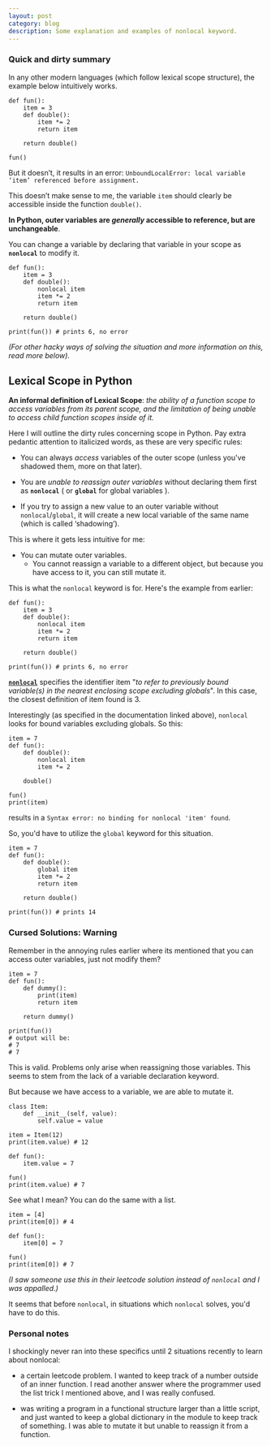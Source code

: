 ```yaml
---
layout: post
category: blog
description: Some explanation and examples of nonlocal keyword.
---
```


<!-- # Lexical Scope in Python, and the keywords ``global`` and ``nonlocal`` -->

### Quick and dirty summary

In any other modern languages (which follow lexical scope structure), the example below intuitively works.

```
def fun():
	item = 3
	def double():
		item *= 2
		return item
		
	return double()

fun()
```

But it doesn’t, it results in an error: ``UnboundLocalError: local variable ‘item’ referenced before assignment.``

This doesn’t make sense to me, the variable ``item`` should clearly be accessible inside the function ``double()``.

**In Python, outer variables are *generally* accessible to reference, but are unchangeable**.

You can change a variable by declaring that variable in your scope as **``nonlocal``** to modify it.

```
def fun():
	item = 3
	def double():
		nonlocal item
		item *= 2
		return item
		
	return double()

print(fun()) # prints 6, no error
```

*(For other hacky ways of solving the situation and more information on this, read more below).*

## Lexical Scope in Python

**An informal definition of Lexical Scope**: *the ability of a function scope to access variables from its parent scope, and the limitation of being unable to access child function scopes inside of it.*

Here I will outline the dirty rules concerning scope in Python. Pay extra pedantic attention to italicized words, as these are very specific rules:

- You can always *access* variables of the outer scope (unless you've shadowed them, more on that later).

- You are *unable to reassign outer variables* without declaring them first as **``nonlocal``** ( or **``global``** for global variables ).

- If you try to assign a new value to an outer variable without ``nonlocal``/``global``, it will create a new local variable of the same name (which is called ‘shadowing’).

This is where it gets less intuitive for me:

- You can mutate outer variables.
	- You cannot reassign a variable to a different object, but because you have access to it, you can still mutate it.

This is what the ``nonlocal`` keyword is for. Here's the example from earlier:

```
def fun():
	item = 3
	def double():
		nonlocal item
		item *= 2
		return item
		
	return double()

print(fun()) # prints 6, no error
```

[**``nonlocal``**](https://docs.python.org/3/reference/simple_stmts.html#the-nonlocal-statement) specifies the identifier item "*to refer to previously bound variable(s) in the nearest enclosing scope excluding globals*". In this case, the closest definition of item found is 3.

Interestingly (as specified in the documentation linked above), ``nonlocal`` looks for bound variables excluding globals. So this:

```
item = 7
def fun():
	def double():
		nonlocal item
		item *= 2
	
	double()

fun()
print(item)
```

results in a ``Syntax error: no binding for nonlocal 'item' found``.

So, you'd have to utilize the ``global`` keyword for this situation.

```
item = 7
def fun():
	def double():
		global item
		item *= 2
		return item
		
	return double()
	
print(fun()) # prints 14
```

### Cursed Solutions: Warning
Remember in the annoying rules earlier where its mentioned that you can access outer variables, just not modify them?
```
item = 7
def fun():
	def dummy():
		print(item)
		return item
	
	return dummy()

print(fun())
# output will be:
# 7
# 7
```

This is valid. Problems only arise when reassigning those variables. This seems to stem from the lack of a variable declaration keyword.

But because we have access to a variable, we are able to mutate it.

```
class Item:
	def __init__(self, value):
		self.value = value

item = Item(12)
print(item.value) # 12

def fun():
	item.value = 7
	
fun()
print(item.value) # 7
```

See what I mean? You can do the same with a list.

```
item = [4]
print(item[0]) # 4

def fun():
	item[0] = 7

fun()
print(item[0]) # 7
```

*(I saw someone use this in their leetcode solution instead of ``nonlocal`` and I was appalled.)*

It seems that before ``nonlocal``, in situations which ``nonlocal`` solves, you'd have to do this.

### Personal notes

I shockingly never ran into these specifics until 2 situations recently to learn about nonlocal:

- a certain leetcode problem. I wanted to keep track of a number outside of an inner function. I read another  answer where the programmer used the list trick I mentioned above, and I was really confused.

- was writing a program in a functional structure larger than a little script, and just wanted to keep a global dictionary in the module to keep track of something. I was able to mutate it but unable to reassign it from a function.